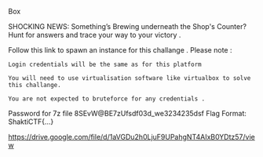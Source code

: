 Box

SHOCKING NEWS: Something’s Brewing underneath the Shop's Counter?Hunt for answers and trace your way to your victory .

Follow this link to spawn an instance for this challange . Please note :

    Login credentials will be the same as for this platform

    You will need to use virtualisation software like virtualbox to solve this challange.

    You are not expected to bruteforce for any credentials .

Password for 7z file 8SEvW@BE7zUfsdf03d_we3234235dsf
Flag Format:
ShaktiCTF{...}

https://drive.google.com/file/d/1aVGDu2h0LjuF9UPahgNT4AIxB0YDtz57/view
